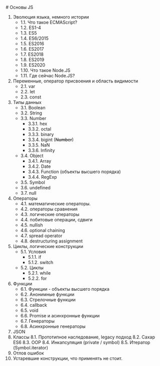 # Основы JS

1. Эволюция языка, немного истории
    - 1.1. Что такое ECMAScript?
    - 1.2. ES1-4
    - 1.3. ES5
    - 1.4. ES6/2015
    - 1.5. ES2016
    - 1.6. ES2017
    - 1.7. ES2018
    - 1.8. ES2019
    - 1.9. ES2020
    - 1.10. Что такое Node.JS
    - 1.11. Где сейчас Node.JS?
2. Переменные, оператор присвоения и область видимости
    - 2.1. var 
    - 2.2. let
    - 2.3. const 
3. Типы данных
    - 3.1. Boolean
    - 3.2. String
    - 3.3. Number
        - 3.3.1. hex
        - 3.3.2. octal
        - 3.3.3. binary
        - 3.3.4. bigint (~~Number~~)
        - 3.3.5. NaN
        - 3.3.6. Infinity
    - 3.4. Object
        - 3.4.1. Array
        - 3.4.2. Date
        - 3.4.3. Function (объекты высшего порядка)
        - 3.4.4. RegExp
    - 3.5. Symbol
    - 3.6. undefined
    - 3.7. null
4. Операторы
    - 4.1. математические операторы.
    - 4.2. операторы сравнения
    - 4.3. логические операторы
    - 4.4. побитовые операции, сдвиги
    - 4.5. nullish
    - 4.6. optional chaining
    - 4.7. spread operator
    - 4.8. destructuring assignment
5. Циклы, логические конструкции
    - 5.1. Условия
        - 5.1.1. if
        - 5.1.2. switch
    - 5.2. Циклы
        - 5.2.1. while
        - 5.2.2. for
6. Функции
    - 6.1. Функции - объекты высшего порядка
    - 6.2. Анонимные функции
    - 6.3. Стрелочные функции
    - 6.4. callback
    - 6.5. void
    - 6.6. Promise и асинхронные функции
    - 6.7. Генераторы
    - 6.8. Асинхронные генераторы
7. JSON
8. Классы
    8.1. Прототипное наследование, legacy подход
    8.2. Сахар ES6
    8.3. OOP
    8.4. Инкапсуляция (private / symbol)
    8.5. Итератор (Symbol.iterator)
9. Отлов ошибок
10. Устаревшие конструкции, что применять не стоит.
